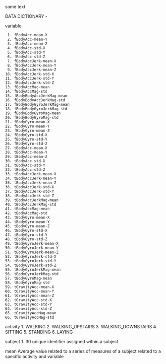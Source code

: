 some text


DATA DICTIONARY - 

variable

	 1. fBodyAcc-mean-X           
	 2. fBodyAcc-mean-Y           
	 3. fBodyAcc-mean-Z          
	 4. fBodyAcc-std-X            
	 5. fBodyAcc-std-Y            
	 6. fBodyAcc-std-Z           
	 7. fBodyAccJerk-mean-X       
	 8. fBodyAccJerk-mean-Y       	
	 9. fBodyAccJerk-mean-Z      
	10. fBodyAccJerk-std-X        
	11. fBodyAccJerk-std-Y        
	12. fBodyAccJerk-std-Z       
	13. fBodyAccMag-mean          
	14. fBodyAccMag-std           
	15. fBodyBodyAccJerkMag-mean 
	16. fBodyBodyAccJerkMag-std   
	17. fBodyBodyGyroJerkMag-mean 
	18. fBodyBodyGyroJerkMag-std 
	19. fBodyBodyGyroMag-mean     
	20. fBodyBodyGyroMag-std      
	21. fBodyGyro-mean-X         
	22. fBodyGyro-mean-Y          
	23. fBodyGyro-mean-Z          
	24. fBodyGyro-std-X          
	25. fBodyGyro-std-Y           
	26. fBodyGyro-std-Z           
	27. tBodyAcc-mean-X          
	28. tBodyAcc-mean-Y           
	29. tBodyAcc-mean-Z           
	30. tBodyAcc-std-X           
	31. tBodyAcc-std-Y            
	32. tBodyAcc-std-Z            
	33. tBodyAccJerk-mean-X      
	34. tBodyAccJerk-mean-Y       
	35. tBodyAccJerk-mean-Z       
	36. tBodyAccJerk-std-X       
	37. tBodyAccJerk-std-Y        
	38. tBodyAccJerk-std-Z        
	39. tBodyAccJerkMag-mean     
	40. tBodyAccJerkMag-std       
	41. tBodyAccMag-mean          
	42. tBodyAccMag-std          
	43. tBodyGyro-mean-X          
	44. tBodyGyro-mean-Y          
	45. tBodyGyro-mean-Z         
	46. tBodyGyro-std-X           
	47. tBodyGyro-std-Y           
	48. tBodyGyro-std-Z          
	49. tBodyGyroJerk-mean-X      
	50. tBodyGyroJerk-mean-Y      
	51. tBodyGyroJerk-mean-Z     
	52. tBodyGyroJerk-std-X       
	53. tBodyGyroJerk-std-Y       
	54. tBodyGyroJerk-std-Z      
	55. tBodyGyroJerkMag-mean     
	56. tBodyGyroJerkMag-std      
	57. tBodyGyroMag-mean        
	58. tBodyGyroMag-std          
	59. tGravityAcc-mean-X        
	60. tGravityAcc-mean-Y       
	61. tGravityAcc-mean-Z        
	62. tGravityAcc-std-X         
	63. tGravityAcc-std-Y        
	64. tGravityAcc-std-Z         
	65. tGravityAccMag-mean       
	66. tGravityAccMag-std 

activity
	1. WALKING
	2. WALKING_UPSTAIRS
	3. WALKING_DOWNSTAIRS
	4. SITTING
	5. STANDING
	6. LAYING

subject
	1..30 unique identifier assigned within a subject
	
mean
	Average value related to a series of measures of a subject related to a specific
	activity and variable
	
